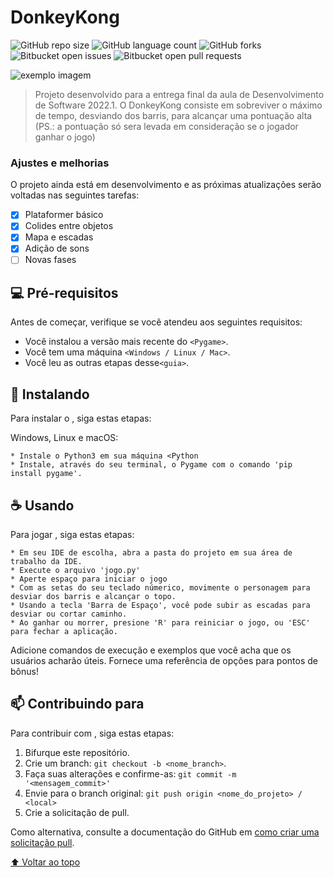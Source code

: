 # DonkeyKong

![GitHub repo size](https://img.shields.io/github/repo-size/iuricode/README-template?style=for-the-badge)
![GitHub language count](https://img.shields.io/github/languages/count/iuricode/README-template?style=for-the-badge)
![GitHub forks](https://img.shields.io/github/forks/iuricode/README-template?style=for-the-badge)
![Bitbucket open issues](https://img.shields.io/bitbucket/issues/iuricode/README-template?style=for-the-badge)
![Bitbucket open pull requests](https://img.shields.io/bitbucket/pr-raw/iuricode/README-template?style=for-the-badge)

<img src="exemplo-image.png" alt="exemplo imagem">

> Projeto desenvolvido para a entrega final da aula de Desenvolvimento de Software 2022.1. O DonkeyKong consiste em sobreviver o máximo de tempo, desviando dos barris, para alcançar uma pontuação alta (PS.: a pontuação só sera levada em consideração se o jogador ganhar o jogo)

### Ajustes e melhorias

O projeto ainda está em desenvolvimento e as próximas atualizações serão voltadas nas seguintes tarefas:

- [x] Plataformer básico
- [x] Colides entre objetos
- [x] Mapa e escadas
- [x] Adição de sons
- [ ] Novas fases

## 💻 Pré-requisitos

Antes de começar, verifique se você atendeu aos seguintes requisitos:

* Você instalou a versão mais recente do `<Pygame>`.
* Você tem uma máquina `<Windows / Linux / Mac>`.
* Você leu as outras etapas desse`<guia>`.

## 🚀 Instalando <DonkeyKong>

Para instalar o <DonkeyKong>, siga estas etapas:

Windows, Linux e macOS:
```
* Instale o Python3 em sua máquina <Python
* Instale, através do seu terminal, o Pygame com o comando 'pip install pygame'.
```

## ☕ Usando <DonkeyKong>

Para jogar <DonkeyKong>, siga estas etapas:

```
* Em seu IDE de escolha, abra a pasta do projeto em sua área de trabalho da IDE.
* Execute o arquivo 'jogo.py'
* Aperte espaço para iniciar o jogo
* Com as setas do seu teclado númerico, movimente o personagem para desviar dos barris e alcançar o topo.
* Usando a tecla 'Barra de Espaço', você pode subir as escadas para desviar ou cortar caminho.
* Ao ganhar ou morrer, presione 'R' para reiniciar o jogo, ou 'ESC' para fechar a aplicação.
```

Adicione comandos de execução e exemplos que você acha que os usuários acharão úteis. Fornece uma referência de opções para pontos de bônus!

## 📫 Contribuindo para <DonkeyKong>
Para contribuir com <DonkeyKong>, siga estas etapas:

1. Bifurque este repositório.
2. Crie um branch: `git checkout -b <nome_branch>`.
3. Faça suas alterações e confirme-as: `git commit -m '<mensagem_commit>'`
4. Envie para o branch original: `git push origin <nome_do_projeto> / <local>`
5. Crie a solicitação de pull.

Como alternativa, consulte a documentação do GitHub em [como criar uma solicitação pull](https://help.github.com/en/github/collaborating-with-issues-and-pull-requests/creating-a-pull-request).

[⬆ Voltar ao topo](#DonkeyKongInsper)
